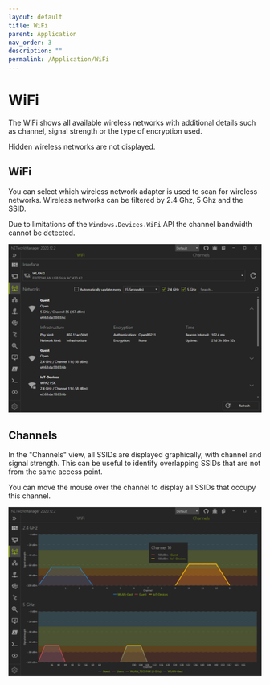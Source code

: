 ```yaml
---
layout: default
title: WiFi
parent: Application
nav_order: 3
description: ""
permalink: /Application/WiFi
---
```


# WiFi
The WiFi shows all available wireless networks with additional details such as channel, signal strength or the type of encryption used.

Hidden wireless networks are not displayed. 

## WiFi

You can select which wireless network adapter is used to scan for wireless networks. Wireless networks can be filtered by 2.4 Ghz, 5 Ghz and the SSID.

Due to limitations of the `Windows.Devices.WiFi` API the channel bandwidth cannot be detected.

![WiFi](03_WiFi.png)

## Channels

In the "Channels" view, all SSIDs are displayed graphically, with channel and signal strength. This can be useful to identify overlapping SSIDs that are not from the same access point.

You can move the mouse over the channel to display all SSIDs that occupy this channel.

![WiFi_Channel](03_WiFi_Channel.png)